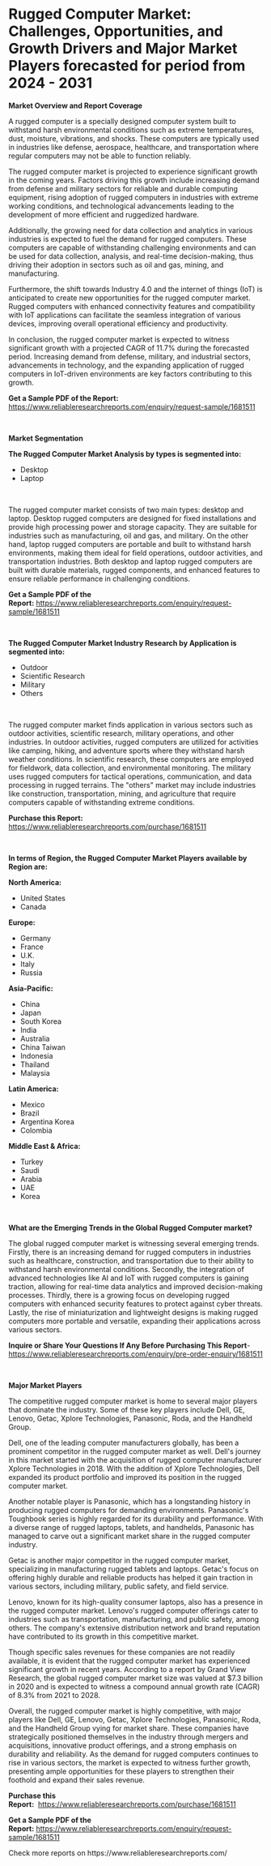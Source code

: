 <p><h1>Rugged Computer Market: Challenges, Opportunities, and Growth Drivers and Major Market Players forecasted for period from 2024 - 2031</h1></p><p><strong>Market Overview and Report Coverage</strong></p>
<p><p>A rugged computer is a specially designed computer system built to withstand harsh environmental conditions such as extreme temperatures, dust, moisture, vibrations, and shocks. These computers are typically used in industries like defense, aerospace, healthcare, and transportation where regular computers may not be able to function reliably.</p><p>The rugged computer market is projected to experience significant growth in the coming years. Factors driving this growth include increasing demand from defense and military sectors for reliable and durable computing equipment, rising adoption of rugged computers in industries with extreme working conditions, and technological advancements leading to the development of more efficient and ruggedized hardware.</p><p>Additionally, the growing need for data collection and analytics in various industries is expected to fuel the demand for rugged computers. These computers are capable of withstanding challenging environments and can be used for data collection, analysis, and real-time decision-making, thus driving their adoption in sectors such as oil and gas, mining, and manufacturing.</p><p>Furthermore, the shift towards Industry 4.0 and the internet of things (IoT) is anticipated to create new opportunities for the rugged computer market. Rugged computers with enhanced connectivity features and compatibility with IoT applications can facilitate the seamless integration of various devices, improving overall operational efficiency and productivity.</p><p>In conclusion, the rugged computer market is expected to witness significant growth with a projected CAGR of 11.7% during the forecasted period. Increasing demand from defense, military, and industrial sectors, advancements in technology, and the expanding application of rugged computers in IoT-driven environments are key factors contributing to this growth.</p></p>
<p><strong>Get a Sample PDF of the Report:</strong> <a href="https://www.reliableresearchreports.com/enquiry/request-sample/1681511">https://www.reliableresearchreports.com/enquiry/request-sample/1681511</a></p>
<p>&nbsp;</p>
<p><strong>Market Segmentation</strong></p>
<p><strong>The Rugged Computer Market Analysis by types is segmented into:</strong></p>
<p><ul><li>Desktop</li><li>Laptop</li></ul></p>
<p>&nbsp;</p>
<p><p>The rugged computer market consists of two main types: desktop and laptop. Desktop rugged computers are designed for fixed installations and provide high processing power and storage capacity. They are suitable for industries such as manufacturing, oil and gas, and military. On the other hand, laptop rugged computers are portable and built to withstand harsh environments, making them ideal for field operations, outdoor activities, and transportation industries. Both desktop and laptop rugged computers are built with durable materials, rugged components, and enhanced features to ensure reliable performance in challenging conditions.</p></p>
<p><strong>Get a Sample PDF of the Report:</strong>&nbsp;<a href="https://www.reliableresearchreports.com/enquiry/request-sample/1681511">https://www.reliableresearchreports.com/enquiry/request-sample/1681511</a></p>
<p>&nbsp;</p>
<p><strong>The Rugged Computer Market Industry Research by Application is segmented into:</strong></p>
<p><ul><li>Outdoor</li><li>Scientific Research</li><li>Military</li><li>Others</li></ul></p>
<p>&nbsp;</p>
<p><p>The rugged computer market finds application in various sectors such as outdoor activities, scientific research, military operations, and other industries. In outdoor activities, rugged computers are utilized for activities like camping, hiking, and adventure sports where they withstand harsh weather conditions. In scientific research, these computers are employed for fieldwork, data collection, and environmental monitoring. The military uses rugged computers for tactical operations, communication, and data processing in rugged terrains. The "others" market may include industries like construction, transportation, mining, and agriculture that require computers capable of withstanding extreme conditions.</p></p>
<p><strong>Purchase this Report:</strong>&nbsp; <a href="https://www.reliableresearchreports.com/purchase/1681511">https://www.reliableresearchreports.com/purchase/1681511</a></p>
<p>&nbsp;</p>
<p><strong>In terms of Region, the Rugged Computer Market Players available by Region are:</strong></p>
<p>
    <p> <strong> North America: </strong>
        <ul>
            <li>United States</li>
            <li>Canada</li>
        </ul>
        </p> 
    <p> <strong> Europe: </strong>
        <ul>
            <li>Germany</li>
            <li>France</li>
            <li>U.K.</li>
            <li>Italy</li>
            <li>Russia</li>
        </ul>
        </p> 
    <p> <strong> Asia-Pacific: </strong>
        <ul>
            <li>China</li>
            <li>Japan</li>
            <li>South Korea</li>
            <li>India</li>
            <li>Australia</li>
            <li>China Taiwan</li>
            <li>Indonesia</li>
            <li>Thailand</li>
            <li>Malaysia</li>
        </ul>
        </p> 
    <p> <strong> Latin America: </strong>
        <ul>
            <li>Mexico</li>
            <li>Brazil</li>
            <li>Argentina Korea</li>
            <li>Colombia</li>
        </ul>
        </p> 
    <p> <strong> Middle East & Africa: </strong>
        <ul>
            <li>Turkey</li>
            <li>Saudi</li>
            <li>Arabia</li>
            <li>UAE</li>
            <li>Korea</li>
        </ul>
    </p>
    </p>
<p>&nbsp;</p>
<p><strong>What are the Emerging Trends in the Global Rugged Computer market?</strong></p>
<p><p>The global rugged computer market is witnessing several emerging trends. Firstly, there is an increasing demand for rugged computers in industries such as healthcare, construction, and transportation due to their ability to withstand harsh environmental conditions. Secondly, the integration of advanced technologies like AI and IoT with rugged computers is gaining traction, allowing for real-time data analytics and improved decision-making processes. Thirdly, there is a growing focus on developing rugged computers with enhanced security features to protect against cyber threats. Lastly, the rise of miniaturization and lightweight designs is making rugged computers more portable and versatile, expanding their applications across various sectors.</p></p>
<p><strong>Inquire or Share Your Questions If Any Before Purchasing This Report</strong>- <a href="https://www.reliableresearchreports.com/enquiry/pre-order-enquiry/1681511">https://www.reliableresearchreports.com/enquiry/pre-order-enquiry/1681511</a></p>
<p>&nbsp;</p>
<p><strong>Major Market Players</strong></p>
<p><p>The competitive rugged computer market is home to several major players that dominate the industry. Some of these key players include Dell, GE, Lenovo, Getac, Xplore Technologies, Panasonic, Roda, and the Handheld Group.</p><p>Dell, one of the leading computer manufacturers globally, has been a prominent competitor in the rugged computer market as well. Dell's journey in this market started with the acquisition of rugged computer manufacturer Xplore Technologies in 2018. With the addition of Xplore Technologies, Dell expanded its product portfolio and improved its position in the rugged computer market.</p><p>Another notable player is Panasonic, which has a longstanding history in producing rugged computers for demanding environments. Panasonic's Toughbook series is highly regarded for its durability and performance. With a diverse range of rugged laptops, tablets, and handhelds, Panasonic has managed to carve out a significant market share in the rugged computer industry.</p><p>Getac is another major competitor in the rugged computer market, specializing in manufacturing rugged tablets and laptops. Getac's focus on offering highly durable and reliable products has helped it gain traction in various sectors, including military, public safety, and field service.</p><p>Lenovo, known for its high-quality consumer laptops, also has a presence in the rugged computer market. Lenovo's rugged computer offerings cater to industries such as transportation, manufacturing, and public safety, among others. The company's extensive distribution network and brand reputation have contributed to its growth in this competitive market.</p><p>Though specific sales revenues for these companies are not readily available, it is evident that the rugged computer market has experienced significant growth in recent years. According to a report by Grand View Research, the global rugged computer market size was valued at $7.3 billion in 2020 and is expected to witness a compound annual growth rate (CAGR) of 8.3% from 2021 to 2028.</p><p>Overall, the rugged computer market is highly competitive, with major players like Dell, GE, Lenovo, Getac, Xplore Technologies, Panasonic, Roda, and the Handheld Group vying for market share. These companies have strategically positioned themselves in the industry through mergers and acquisitions, innovative product offerings, and a strong emphasis on durability and reliability. As the demand for rugged computers continues to rise in various sectors, the market is expected to witness further growth, presenting ample opportunities for these players to strengthen their foothold and expand their sales revenue.</p></p>
<p><strong>Purchase this Report:</strong>&nbsp;&nbsp;<a href="https://www.reliableresearchreports.com/purchase/1681511">https://www.reliableresearchreports.com/purchase/1681511</a></p>
<p></p>
<p><strong>Get a Sample PDF of the Report:</strong>&nbsp;<a href="https://www.reliableresearchreports.com/enquiry/request-sample/1681511">https://www.reliableresearchreports.com/enquiry/request-sample/1681511</a></p>
<p>Check more reports on https://www.reliableresearchreports.com/</p>